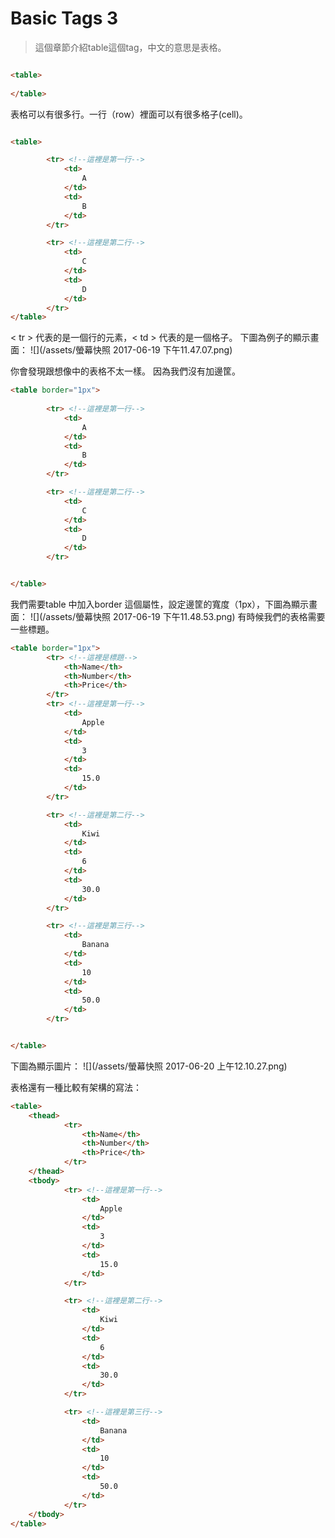 # Basic Tags 3
>這個章節介紹table這個tag，中文的意思是表格。

```html

<table>
		
</table>
```

表格可以有很多行。一行（row）裡面可以有很多格子(cell)。

```html

<table>

		<tr> <!--這裡是第一行-->
			<td>
				A
			</td>
			<td>
				B
			</td>
		</tr>

		<tr> <!--這裡是第二行-->
			<td>
				C
			</td>
			<td>
				D
			</td>
		</tr>
</table>
```

&lt; tr &gt; 代表的是一個行的元素，&lt; td &gt; 代表的是一個格子。 
下圖為例子的顯示畫面：
![](/assets/螢幕快照 2017-06-19 下午11.47.07.png)

你會發現跟想像中的表格不太一樣。
因為我們沒有加邊筐。
```html
<table border="1px">
		
		<tr> <!--這裡是第一行-->
			<td>
				A
			</td>
			<td>
				B
			</td>
		</tr>

		<tr> <!--這裡是第二行-->
			<td>
				C
			</td>
			<td>
				D
			</td>
		</tr>


</table>
```

我們需要table 中加入border 這個屬性，設定邊筐的寬度（1px），下圖為顯示畫面：
![](/assets/螢幕快照 2017-06-19 下午11.48.53.png)
有時候我們的表格需要一些標題。

```html
<table border="1px">
		<tr> <!--這裡是標題-->
			<th>Name</th>
			<th>Number</th>
			<th>Price</th>
		</tr>
		<tr> <!--這裡是第一行-->
			<td>
				Apple
			</td>
			<td>
				3
			</td>
			<td>
				15.0
			</td>
		</tr>

		<tr> <!--這裡是第二行-->
			<td>
				Kiwi
			</td>
			<td>
				6
			</td>
			<td>
				30.0
			</td>
		</tr>

		<tr> <!--這裡是第三行-->
			<td>
				Banana
			</td>
			<td>
				10
			</td>
			<td>
				50.0
			</td>
		</tr>


</table>
```

下圖為顯示圖片：
![](/assets/螢幕快照 2017-06-20 上午12.10.27.png)

表格還有一種比較有架構的寫法：

```html
<table>
	<thead>
			<tr>
				<th>Name</th>
				<th>Number</th>
				<th>Price</th>
			</tr>
	</thead>
	<tbody>
			<tr> <!--這裡是第一行-->
				<td>
					Apple
				</td>
				<td>
					3
				</td>
				<td>
					15.0
				</td>
			</tr>

			<tr> <!--這裡是第二行-->
				<td>
					Kiwi
				</td>
				<td>
					6
				</td>
				<td>
					30.0
				</td>
			</tr>

			<tr> <!--這裡是第三行-->
				<td>
					Banana
				</td>
				<td>
					10
				</td>
				<td>
					50.0
				</td>
			</tr>
	</tbody>
</table>
```











